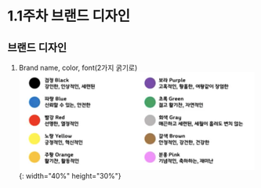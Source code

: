 # 1.1주차 브랜드 디자인

## 브랜드 디자인

1. Brand name, color, font(2가지 굵기로)
   ![brand_color](/img/brand_color.png){: width="40%" height="30%"}
